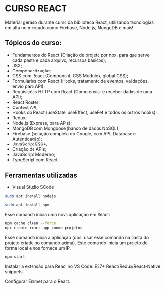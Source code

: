 # CURSO REACT
Material gerado durante curso da biblioteca React, utilizando tecnologias em alta no mercado como Firebase, Node.js, MongoDB e mais!

## Tópicos do curso:

- Fundamentos do React (Criação de projeto por npx, para que serve cada pasta e cada arquivo, recursos básicos);
- JSX;
- Componentização;
- CSS com React (Component, CSS Modules, global CSS);
- Formulários com React (Hooks, tratamento de eventos, validações, envio para API);
- Requisições HTTP com React (Como enviar e receber dados de uma API);
- React Router;
- Context API;
- Hooks do React (useState, useEffect, useRef e todos os outros hooks);
- Redux;
- Node.js (Express, para APIs);
- MongoDB com Mongoose (banco de dados NoSQL);
- Firebase (solução completa do Google, com API, Database e Autenticação);
- JavaScript ES6+;
- Criação de APIs;
- JavaScript Moderno;
- TypeScript com React.

## Ferramentas utilizadas

* Visual Studio SCode

```sh
sudo apt install nodejs
```
```sh
sudo apt install npm
```

Esse comando inicia uma nova aplicação em React:
```sh
npm cache clean --force
npx create-react-app <nome-projeto>
```

Esse comando inicia a aplicação (obs: usar esse comando na pasta do projeto criado no comando acima). Este comando inicia um projeto de forma local e nos fornece um IP.
```sh
npm start
```

Instalar a extensão para React no VS Code: ES7+ React/Redux/React-Native snippets.

Configurar Emmet para o React.
